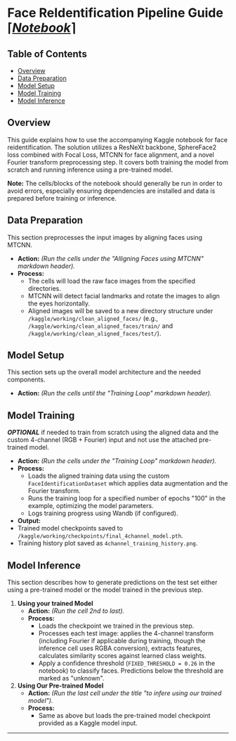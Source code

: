 # Face ReIdentification Pipeline Guide ⌈*[Notebook](https://www.kaggle.com/code/mohamedbassat/face-recognition-ultimate)*⌉

## Table of Contents
- [Overview](#overview)
- [Data Preparation](#data-preparation)
- [Model Setup](#model-setup)
- [Model Training](#model-training)
- [Model Inference](#model-inference)

## Overview

This guide explains how to use the accompanying Kaggle notebook for face reidentification. The solution utilizes a ResNeXt backbone, SphereFace2 loss combined with Focal Loss, MTCNN for face alignment, and a novel Fourier transform preprocessing step. It covers both training the model from scratch and running inference using a pre-trained model.

**Note:** The cells/blocks of the notebook should generally be run in order to avoid errors, especially ensuring dependencies are installed and data is prepared before training or inference.

## Data Preparation
This section preprocesses the input images by aligning faces using MTCNN.

- **Action:** *(Run the cells under the "Alligning Faces using MTCNN" markdown header).*
- **Process:**
  - The cells will load the raw face images from the specified directories.
  - MTCNN will detect facial landmarks and rotate the images to align the eyes horizontally.
  - Aligned images will be saved to a new directory structure under `/kaggle/working/clean_aligned_faces/` (e.g., `/kaggle/working/clean_aligned_faces/train/` and `/kaggle/working/clean_aligned_faces/test/`).
   
## Model Setup
This section sets up the overall model architecture and the needed components.

- **Action:** *(Run the cells until the "Training Loop" markdown header).*

## Model Training
***OPTIONAL*** if needed to train from scratch using the aligned data and the custom 4-channel (RGB + Fourier) input and not use the attached pre-trained model.

- **Action:** *(Run the cells under the "Training Loop" markdown header).*
- **Process:**
  - Loads the aligned training data using the custom `FaceIdentificationDataset` which applies data augmentation and the Fourier transform.
  - Runs the training loop for a specified number of epochs "100" in the example, optimizing the model parameters.
  - Logs training progress using Wandb (if configured).
- **Output:**
-  Trained model checkpoints saved to `/kaggle/working/checkpoints/final_4channel_model.pth`.
-  Training history plot saved as `4channel_training_history.png`.
  
## Model Inference
This section describes how to generate predictions on the test set either using a pre-trained model or the model trained in the previous step.
1. **Using your trained Model**
   - **Action:** *(Run the cell 2nd to last).*
   - **Process:**
     - Loads the checkpoint we trained in the previous step.
     - Processes each test image: applies the 4-channel transform (including Fourier if applicable during training, though the inference cell uses RGBA conversion), extracts features, calculates similarity scores against learned class weights.
     - Apply a confidence threshold (`FIXED_THRESHOLD = 0.26` in the notebook) to classify faces. Predictions below the threshold are marked as "unknown".
2. **Using Our Pre-trained Model**
    - **Action:** *(Run the last cell under the title "to infere using our trained model").*
    - **Process:**
      - Same as above but loads the pre-trained model checkpoint provided as a Kaggle model input.
---